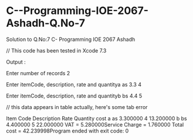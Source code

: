 # C--Programming-IOE-2067-Ashadh-Q.No-7
Solution to Q.No:7 C- Programming IOE 2067 Ashadh 

// This code has been tested in Xcode 7.3 


Output :

Enter number of records 2

Enter itemCode, description, rate and quantitya
as
3.3
4

Enter itemCode, description, rate and quantityb
bs
4.4
5

// this data appears in  table actually, here's some tab error

 Item Code   Description   Rate   Quantity   cost
a     as     3.300000   4   13.200000
b     bs     4.400000   5   22.000000
VAT = 5.280000Service Charge = 1.760000
Total cost = 42.239998Program ended with exit code: 0
